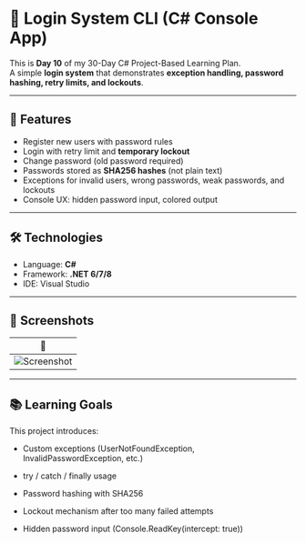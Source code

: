 # 🔐 Login System CLI (C# Console App)

This is **Day 10** of my 30-Day C# Project-Based Learning Plan.  
A simple **login system** that demonstrates **exception handling, password hashing, retry limits, and lockouts**.  

---

## 🚀 Features
- Register new users with password rules  
- Login with retry limit and **temporary lockout**  
- Change password (old password required)  
- Passwords stored as **SHA256 hashes** (not plain text)  
- Exceptions for invalid users, wrong passwords, weak passwords, and lockouts  
- Console UX: hidden password input, colored output  

---

## 🛠️ Technologies
- Language: **C#**  
- Framework: **.NET 6/7/8**  
- IDE: Visual Studio  

---

## 📸 Screenshots

| 🔐 |
|-----|
| ![Screenshot](./login.png) |





----

## 📚 Learning Goals

This project introduces:

- Custom exceptions (UserNotFoundException, InvalidPasswordException, etc.)

- try / catch / finally usage

- Password hashing with SHA256

- Lockout mechanism after too many failed attempts

- Hidden password input (Console.ReadKey(intercept: true))
